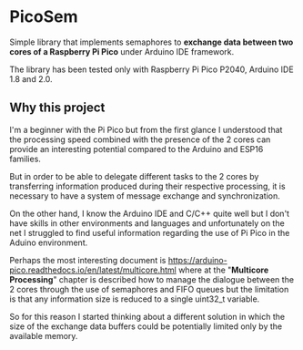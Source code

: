 # PicoSem
Simple library that implements semaphores to **exchange data between two cores of a Raspberry Pi Pico** under Arduino IDE framework.

The library has been tested only with Raspberry Pi Pico P2040,  Arduino IDE 1.8 and 2.0.

## **Why this project**
I'm a beginner with the Pi Pico but from the first glance I understood that the processing speed combined with the presence of the 2 cores can provide an interesting potential compared to the Arduino and ESP16 families.

But in order to be able to delegate different tasks to the 2 cores by transferring information produced during their respective processing, it is necessary to have a system of message exchange and synchronization.

On the other hand, I know the Arduino IDE and C/C++ quite well but I don't have skills in other environments and languages and unfortunately on the net I struggled to find useful information regarding the use of Pi Pico in the Aduino environment.

Perhaps the most interesting document is https://arduino-pico.readthedocs.io/en/latest/multicore.html where at the "**Multicore Processing**" chapter is described how to manage the dialogue between the 2 cores through the use of semaphores and FIFO queues but the limitation is that any information size is reduced to a single uint32_t variable.

So for this reason I started thinking about a different solution in which the size of the exchange data buffers could be potentially limited only by the available memory.
